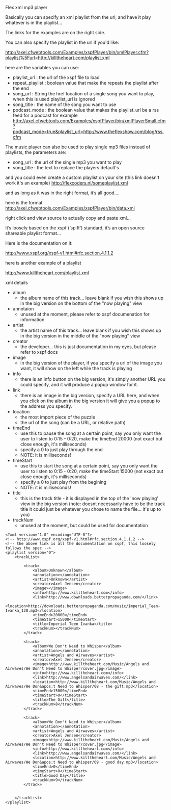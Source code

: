 Flex xml mp3 player

Basically you can specify an xml playlist from the url, and have it play whatever is in the playlist…

The links for the examples are on the right side.

You can also specify the playlist in the url if you'd like:

http://axel.cfwebtools.com/Examples/xspfPlayer/bin/xmlPlayer.cfm?playlist%5Furl=http://killtheheart.com/playlist.xml

here are the variables you can use:

  * playlist\_url : the url of the xspf file to load
  * repeat\_playlist : boolean value that make the repeats the playlist after the end
  * song\_url : String the href location of a single song you want to play, when this is used playlist\_url is ignored
  * song\_title : the name of the song you want to use
  * podcast\_mode : the boolean value that makes the playlist\_url be a rss feed for a podcast for example http://axel.cfwebtools.com/Examples/xspfPlayer/bin/xmlPlayerSmall.cfm?podcast_mode=true&playlist_url=http://www.theflexshow.com/blog/rss.cfm







The music player can also be used to play single mp3 files instead of playlists, the parameters are:
  * song\_url : the url of the single mp3 you want to play
  * song\_title : the text to replace the players default's


and you could even create a custom playlist on your site (this link doesn't work it's an example) http://flexcoders.nl/someplaylist.xml



and as long as it was in the right format, it’s all good….



here is the format
http://axel.cfwebtools.com/Examples/xspfPlayer/bin/data.xml

right click and view source to actually copy and paste xml...





It’s loosely based on the xspf (‘spiff’) standard, it’s an open source shareable playlist format…

Here is the documentation on it:

http://www.xspf.org/xspf-v1.html#rfc.section.4.1.1.2

here is another example of a playlist

http://www.killtheheart.com/playlist.xml


xml details
  * album
    * the album name of this track... leave blank if you wish this shows up in the big version on the bottom of the "now playing" view
  * annotaion
    * unused at the moment, please refer to xspf documenation for information
  * artist
    * the artist name of this track... leave blank if you wish this shows up in the big version in the middle of the "now playing" view
  * creator
    * the developer... this is just documentation in my eyes, but please refer to xspf docs
  * image
    * in the big version of the player, if you specify a url of the image you want, it will show on the left while the track is playing
  * info
    * there is an info button on the big version, it's simply another URL you could specify, and it will produce a popup window for it.
  * link
    * there is an image in the big version, specify a URL here, and when you click on the album in the big version it will give you a popup to the address you specify.
  * location
    * the most import piece of the puzzle
    * the url of the song (can be a URL, or relative path)
  * timeEnd
    * use this to pause the song at a certain point, say you only want the user to listen to 0:15 - 0:20, make the timeEnd 20000 (not exact but close enough, it's milliseconds)
    * specify a 0 to just play through the end
    * NOTE: it is milliseconds!
  * timeStart
    * use this to start the song at a certain point, say you only want the user to listen to 0:15 - 0:20, make the timeStart 15000 (not exact but close enough, it's milliseconds)
    * specify a 0 to just play from the begining
    * NOTE: it is milliseconds!
  * title
    * this is the track title - it is displayed in the top of the 'now playing' view in the big version (note: doesnt necessarily have to be the track title it could just be whatever you chose to name the file... it's up to you)
  * trackNum
    * unused at the moment, but could be used for documentation

```
<?xml version="1.0" encoding="UTF-8"?>
<!-- http://www.xspf.org/xspf-v1.html#rfc.section.4.1.1.2 -->
<!-- the above link is all the documentation on xspf, this loosely follows the spec -->
<playlist version="0">
	<trackList>

		<track>
			<album>Unknown</album>
			<annotation></annotation>
			<artist>Unknown</artist>
			<creator>Axel Jensen</creator>
			<image></image>
			<info>http://www.killtheheart.com</info>
			<link>http://www.downloads.betterpropaganda.com/</link>
			<location>http://downloads.betterpropaganda.com/music/Imperial_Teen-Ivanka_128.mp3</location>
			<timeEnd>20000</timeEnd>
			<timeStart>15000</timeStart>
			<title>Imperial Teen Ivanka</title>
			<trackNum></trackNum>
		</track>
		
		<track>
			<album>We Don't Need to Whisper</album>
			<annotation></annotation>
			<artist>Angels and Airwaves</artist>
			<creator>Axel Jensen</creator>
			<image>http://www.killtheheart.com/Music/Angels and Airwaves/We Don't Need to Whisper/cover.jpg</image>
			<info>http://www.killtheheart.com</info>
			<link>http://www.angelsandairwaves.com/</link>
			<location>http://www.killtheheart.com/Music/Angels and Airwaves/We Don&apos;t Need to Whisper/08 - the gift.mp3</location>
			<timeEnd>15000</timeEnd>
			<timeStart>0</timeStart>
			<title>The Gift</title>
			<trackNum>8</trackNum>
		</track>
	
		<track>
			<album>We Don't Need to Whisper</album>
			<annotation></annotation>
			<artist>Angels and Airwaves</artist>
			<creator>Axel Jensen</creator>
			<image>http://www.killtheheart.com/Music/Angels and Airwaves/We Don't Need to Whisper/cover.jpg</image>
			<info>http://www.killtheheart.com</info>
			<link>http://www.angelsandairwaves.com/</link>
			<location>http://www.killtheheart.com/Music/Angels and Airwaves/We Don&apos;t Need to Whisper/09 - good day.mp3</location>
			<timeEnd>0</timeEnd>
			<timeStart>0</timeStart>
			<title>Good Day</title>
			<trackNum>9</trackNum>
		</track>

	
	</trackList>
</playlist>


```